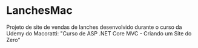 # LanchesMac
 Projeto de site de vendas de lanches desenvolvido durante o curso da Udemy do Macoratti: "Curso de ASP .NET Core MVC - Criando um Site do Zero"
